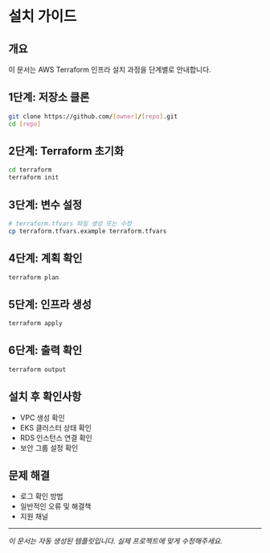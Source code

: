 # 설치 가이드

## 개요
이 문서는 AWS Terraform 인프라 설치 과정을 단계별로 안내합니다.

## 1단계: 저장소 클론
```bash
git clone https://github.com/[owner]/[repo].git
cd [repo]
```

## 2단계: Terraform 초기화
```bash
cd terraform
terraform init
```

## 3단계: 변수 설정
```bash
# terraform.tfvars 파일 생성 또는 수정
cp terraform.tfvars.example terraform.tfvars
```

## 4단계: 계획 확인
```bash
terraform plan
```

## 5단계: 인프라 생성
```bash
terraform apply
```

## 6단계: 출력 확인
```bash
terraform output
```

## 설치 후 확인사항
- VPC 생성 확인
- EKS 클러스터 상태 확인
- RDS 인스턴스 연결 확인
- 보안 그룹 설정 확인

## 문제 해결
- 로그 확인 방법
- 일반적인 오류 및 해결책
- 지원 채널

---
*이 문서는 자동 생성된 템플릿입니다. 실제 프로젝트에 맞게 수정해주세요.*
